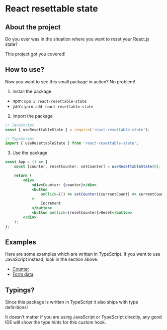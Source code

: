 # React resettable state

## About the project

Do you ever was in the situation where you want to reset your React.js state?

This project got you covered!

## How to use?

Now you want to see this small package in action? No problem!

1. Install the package:

-   npm: `npm i react-resettable-state`
-   yarn: `yarn add react-resettable-state`

2. Import the package

```js
// JavaScript
const { useResettableState } = require('react-resettable-state');

// TypeScript
import { useResettableState } from 'react-resettable-state';
```

3. Use the package

```jsx
const App = () => {
    const [counter, resetCounter, setCounter] = useResettableState(0);

    return (
        <div>
            <div>Counter: {counter}</div>
            <button
                onClick={() => setCounter((currentCount) => currentCount + 1)}
            >
                Increment
            </button>
            <button onClick={resetCounter}>Reset</button>
        </div>
    );
};
```

## Examples

Here are some examples which are written in TypeScript.
If you want to use JavaScript instead, look in the section above.

-   [Counter](https://codesandbox.io/s/react-resettable-state-counter-example-knun5)
-   [Form data](https://codesandbox.io/s/react-resettable-state-form-example-sk1dw)

## Typings?

Since this package is written in TypeScript it also ships with type definitions!

It doesn't matter if you are using JavaScript or TypeScript directly, any good IDE will show the type hints for this custom hook.
